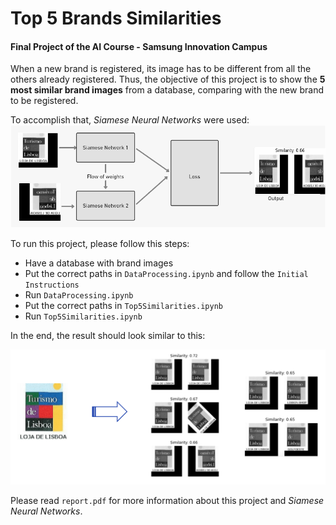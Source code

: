 # Top 5 Brands Similarities

#### Final Project of the AI Course - Samsung Innovation Campus

When a new brand is registered, its image has to be different from all the others already registered.
Thus, the objective of this project is to show the **5 most similar brand images** from a database, comparing with the new brand to be registered.

To accomplish that, *Siamese Neural Networks* were used:
![](Images/rede.png)

To run this project, please follow this steps:
- Have a database with brand images
- Put the correct paths in `DataProcessing.ipynb` and follow the `Initial Instructions`
- Run `DataProcessing.ipynb`
- Put the correct paths in `Top5Similarities.ipynb`
- Run `Top5Similarities.ipynb`

In the end, the result should look similar to this:

![](Images/redefinal.png)

Please read `report.pdf` for more information about this project and *Siamese Neural Networks*.
